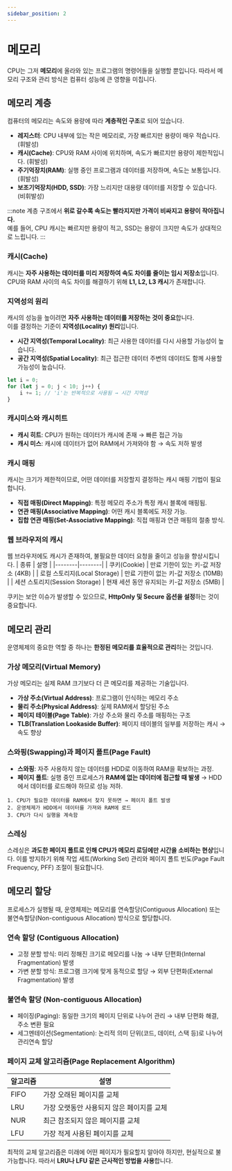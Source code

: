 ```yaml
---
sidebar_position: 2
---
```


# 메모리

CPU는 그저 **메모리**에 올라와 있는 프로그램의 명령어들을 실행할 뿐입니다. 따라서 메모리 구조와 관리 방식은 컴퓨터 성능에 큰 영향을 미칩니다.

## 메모리 계층
컴퓨터의 메모리는 속도와 용량에 따라 **계층적인 구조**로 되어 있습니다.

- **레지스터**: CPU 내부에 있는 작은 메모리로, 가장 빠르지만 용량이 매우 적습니다. (휘발성)
- **캐시(Cache)**: CPU와 RAM 사이에 위치하며, 속도가 빠르지만 용량이 제한적입니다. (휘발성)
- **주기억장치(RAM)**: 실행 중인 프로그램과 데이터를 저장하며, 속도는 보통입니다. (휘발성)
- **보조기억장치(HDD, SSD)**: 가장 느리지만 대용량 데이터를 저장할 수 있습니다. (비휘발성)

:::note
계층 구조에서 **위로 갈수록 속도는 빨라지지만 가격이 비싸지고 용량이 작아집니다.**  
예를 들어, CPU 캐시는 빠르지만 용량이 적고, SSD는 용량이 크지만 속도가 상대적으로 느립니다.
:::

### 캐시(Cache)
캐시는 **자주 사용하는 데이터를 미리 저장하여 속도 차이를 줄이는 임시 저장소**입니다.  
CPU와 RAM 사이의 속도 차이를 해결하기 위해 **L1, L2, L3 캐시**가 존재합니다.

### 지역성의 원리
캐시의 성능을 높이려면 **자주 사용하는 데이터를 저장하는 것이 중요**합니다.  
이를 결정하는 기준이 **지역성(Locality) 원리**입니다.

- **시간 지역성(Temporal Locality)**: 최근 사용한 데이터를 다시 사용할 가능성이 높습니다.
- **공간 지역성(Spatial Locality)**: 최근 접근한 데이터 주변의 데이터도 함께 사용할 가능성이 높습니다.

```js
let i = 0;
for (let j = 0; j < 10; j++) {
    i += 1; // 'i'는 반복적으로 사용됨 → 시간 지역성
}
```

### 캐시미스와 캐시히트
- **캐시 히트**: CPU가 원하는 데이터가 캐시에 존재 → 빠른 접근 가능
- **캐시 미스**: 캐시에 데이터가 없어 RAM에서 가져와야 함 → 속도 저하 발생

### 캐시 매핑
캐시는 크기가 제한적이므로, 어떤 데이터를 저장할지 결정하는 캐시 매핑 기법이 필요합니다.
- **직접 매핑(Direct Mapping)**: 특정 메모리 주소가 특정 캐시 블록에 매핑됨.
- **연관 매핑(Associative Mapping)**: 어떤 캐시 블록에도 저장 가능.
- **집합 연관 매핑(Set-Associative Mapping)**: 직접 매핑과 연관 매핑의 절충 방식.

### 웹 브라우저의 캐시
웹 브라우저에도 캐시가 존재하여, 불필요한 데이터 요청을 줄이고 성능을 향상시킵니다.
| 종류  | 설명  | 
|--------|--------|
| 쿠키(Cookie)    | 만료 기한이 있는 키-값 저장소 (4KB)    | 
| 로컬 스토리지(Local Storage)    | 만료 기한이 없는 키-값 저장소 (10MB)    | 
| 세션 스토리지(Session Storage)   | 현재 세션 동안 유지되는 키-값 저장소 (5MB)    | 

쿠키는 보안 이슈가 발생할 수 있으므로, **HttpOnly 및 Secure 옵션을 설정**하는 것이 중요합니다.

## 메모리 관리
운영체제의 중요한 역할 중 하나는 **한정된 메모리를 효율적으로 관리**하는 것입니다.

### 가상 메모리(Virtual Memory)
가상 메모리는 실제 RAM 크기보다 더 큰 메모리를 제공하는 기술입니다.
- **가상 주소(Virtual Address)**: 프로그램이 인식하는 메모리 주소
- **물리 주소(Physical Address)**: 실제 RAM에서 할당된 주소
- **페이지 테이블(Page Table)**: 가상 주소와 물리 주소를 매핑하는 구조
- **TLB(Translation Lookaside Buffer)**: 페이지 테이블의 일부를 저장하는 캐시 → 속도 향상

### 스와핑(Swapping)과 페이지 폴트(Page Fault)
- **스와핑**: 자주 사용하지 않는 데이터를 HDD로 이동하여 RAM을 확보하는 과정.
- **페이지 폴트**: 실행 중인 프로세스가 **RAM에 없는 데이터에 접근할 때 발생** → HDD에서 데이터를 로드해야 하므로 성능 저하.
```
1. CPU가 필요한 데이터를 RAM에서 찾지 못하면 → 페이지 폴트 발생
2. 운영체제가 HDD에서 데이터를 가져와 RAM에 로드
3. CPU가 다시 실행을 계속함
```

### 스레싱
스레싱은 **과도한 페이지 폴트로 인해 CPU가 메모리 로딩에만 시간을 소비하는 현상**입니다.
이를 방지하기 위해 작업 세트(Working Set) 관리와 페이지 폴트 빈도(Page Fault Frequency, PFF) 조절이 필요합니다.

## 메모리 할당 
프로세스가 실행될 때, 운영체제는 메모리를 연속할당(Contiguous Allocation) 또는 불연속할당(Non-contiguous Allocation) 방식으로 할당합니다.

### 연속 할당 (Contiguous Allocation)
- 고정 분할 방식: 미리 정해진 크기로 메모리를 나눔 → 내부 단편화(Internal Fragmentation) 발생
- 가변 분할 방식: 프로그램 크기에 맞게 동적으로 할당 → 외부 단편화(External Fragmentation) 발생
### 불연속 할당 (Non-contiguous Allocation)
- 페이징(Paging): 동일한 크기의 페이지 단위로 나누어 관리 → 내부 단편화 해결, 주소 변환 필요
- 세그멘테이션(Segmentation): 논리적 의미 단위(코드, 데이터, 스택 등)로 나누어 관리연속 할당
    
### 페이지 교체 알고리즘(Page Replacement Algorithm) 
| 알고리즘  | 설명  | 
|----|--------|
| FIFO    | 	가장 오래된 페이지를 교체   
| LRU    | 가장 오랫동안 사용되지 않은 페이지를 교체   
| NUR   | 	최근 참조되지 않은 페이지를 교체    
| LFU   | 	가장 적게 사용된 페이지를 교체   

최적의 교체 알고리즘은 미래에 어떤 페이지가 필요할지 알아야 하지만, 현실적으로 불가능합니다.
따라서 **LRU나 LFU 같은 근사적인 방법을 사용**합니다.